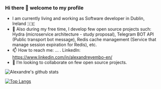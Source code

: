 ### Hi there 👋 welcome to my profile
- I am currently living and working as Software developer in Dublin, Ireland 🇮🇪
- 🔭 Also during my free time, I develop few open source projects such: Hydra (microservice architecture - study proposal), Telegram BOT API (Public transport bot message), Redis cache management (Service that manage session expiration for Redis), etc.
- 📫 How to reach me: ...
  . LinkedIn: https://www.linkedin.com/in/alexandreyembo-en/
- 👯 I’m looking to collaborate on few open source projects.
  
![Alexandre's github stats](https://github-readme-stats.vercel.app/api?username=alexandreyembo&show_icons=true&theme=dark)

[![Top Langs](https://github-readme-stats.vercel.app/api/top-langs/?username=alexandreyembo&layout=compact)](https://github.com/alexandreyembo/github-readme-stats)

<!--
**AlexandreYembo/alexandreyembo** is a ✨ _special_ ✨ repository because its `README.md` (this file) appears on your GitHub profile.

Here are some ideas to get you started:

- 🔭 I’m currently working on ...
- 🌱 I’m currently learning ...
- 👯 I’m looking to collaborate on ...
- 🤔 I’m looking for help with ...
- 💬 Ask me about ...
- 📫 How to reach me: ...
- 😄 Pronouns: ...
- ⚡ Fun fact: ...
-->
